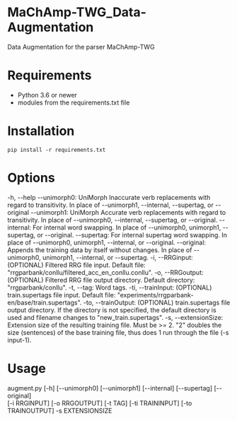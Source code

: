 # MaChAmp-TWG_Data-Augmentation
Data Augmentation for the parser MaChAmp-TWG

# Requirements
- Python 3.6 or newer
- modules from the requirements.txt file

# Installation
```
pip install -r requirements.txt
```

# Options
-h, --help
--unimorph0:  UniMorph Inaccurate verb replacements with regard to transitivity. In place of --unimorph1, --internal, --supertag, or --original
--unimorph1:  UniMorph Accurate verb replacements with regard to transitivity. In place of --unimorph0, --internal, --supertag, or --original.
--internal:  For internal word swapping. In place of --unimorph0, unimorph1, --supertag, or --original.
--supertag:  For internal supertag word swapping. In place of --unimorph0, unimorph1, --internal, or --original.
--original:  Appends the training data by itself without changes. In place of --unimorph0, unimorph1, --internal, or --supertag.
-i, --RRGinput:  (OPTIONAL) Filtered RRG file input. Default file: "rrgparbank/conllu/filtered_acc_en_conllu.conllu".
-o, --RRGoutput:  (OPTIONAL) Filtered RRG file output directory. Default directory: "rrgparbank/conllu".
-t, --tag:  Word tags.
-ti, --trainInput:  (OPTIONAL) train.supertags file input. Default file: "experiments/rrgparbank-en/base/train.supertags".
-to, --trainOutput:  (OPTIONAL) train.supertags file output directory. If the directory is not specified, the default directory is used and filename changes to "new_train.supertags".
-s, --extensionSize:  Extension size of the resulting training file. Must be >= 2. "2" doubles the size (sentences) of the base training file, thus does 1 run through the file (-s input-1).

# Usage
augment.py [-h] [--unimorph0] [--unimorph1] [--internal] [--supertag] [--original]  
[-i RRGINPUT] [-o RRGOUTPUT] [-t TAG] [-ti TRAININPUT] [-to TRAINOUTPUT] -s EXTENSIONSIZE

